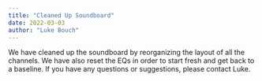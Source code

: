 ```yaml
---
title: "Cleaned Up Soundboard"
date: 2022-03-03
author: "Luke Bouch"
---
```


We have cleaned up the soundboard by reorganizing the layout of all the channels. We have also reset the EQs in order to start fresh and get back to a baseline. If you have any questions or suggestions, please contact Luke.